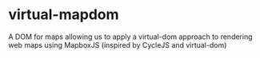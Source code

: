 # virtual-mapdom
A DOM for maps allowing us to apply a virtual-dom approach to rendering web maps using MapboxJS (inspired by CycleJS and virtual-dom)
